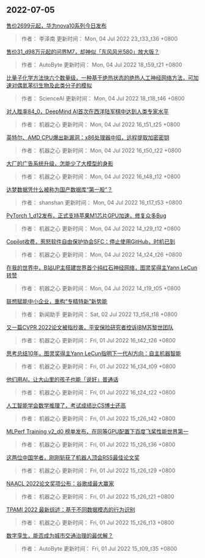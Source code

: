 
## 2022-07-05

 [售价2699元起，华为nova10系列今日发布](https://www.jiqizhixin.com/articles/2022-07-04-10)

> 作者： 李泽南  更新时间： Mon, 04 Jul 2022 23_t33_t36 +0800

 [售价31_d98万元起的问界M7，却神似「东风风光580」放大版？](https://www.jiqizhixin.com/articles/2022-07-04-9)

> 作者： AutoByte  更新时间： Mon, 04 Jul 2022 18_t59_t21 +0800

 [比量子化学方法快六个数量级，一种基于绝热状态的绝热人工神经网络方法，可加速对偶氮苯衍生物及此类分子的模拟](https://www.jiqizhixin.com/articles/2022-07-04-8)

> 作者： ScienceAI  更新时间： Mon, 04 Jul 2022 18_t18_t46 +0800

 [对人胜率84_0，DeepMind AI首次在西洋陆军棋中达到人类专家水平](https://www.jiqizhixin.com/articles/2022-07-04-7)

> 作者： 机器之心  更新时间： Mon, 04 Jul 2022 16_t51_t25 +0800

 [英特尔、AMD CPU爆出新漏洞：x86处理器中招，远程提取加密密钥](https://www.jiqizhixin.com/articles/2022-07-04-6)

> 作者： 机器之心  更新时间： Mon, 04 Jul 2022 16_t50_t22 +0800

 [大厂的广告系统升级，怎能少了大模型的身影](https://www.jiqizhixin.com/articles/2022-07-04-5)

> 作者： 机器之心  更新时间： Mon, 04 Jul 2022 16_t48_t12 +0800

 [达梦数据凭什么被称为国产数据库“第一股”？](https://www.jiqizhixin.com/articles/2022-07-04-4)

> 作者： shanshan  更新时间： Mon, 04 Jul 2022 16_t17_t53 +0800

 [PyTorch 1_d12发布，正式支持苹果M1芯片GPU加速，修复众多Bug](https://www.jiqizhixin.com/articles/2022-07-04-3)

> 作者： 机器之心  更新时间： Mon, 04 Jul 2022 14_t29_t12 +0800

 [Copilot收费，惹怒软件自由保护协会SFC：停止使用GitHub，时机已到](https://www.jiqizhixin.com/articles/2022-07-04-2)

> 作者： 机器之心  更新时间： Mon, 04 Jul 2022 14_t24_t26 +0800

 [在我的世界中，B站UP主搭建世界首个纯红石神经网络，图灵奖得主Yann LeCun转赞](https://www.jiqizhixin.com/articles/2022-07-04)

> 作者： 机器之心  更新时间： Mon, 04 Jul 2022 14_t19_t05 +0800

 [联想赋能中小企业，重构“专精特新”新势能](https://www.jiqizhixin.com/articles/2022-07-02)

> 作者： 新闻助手  更新时间： Sat, 02 Jul 2022 13_t58_t18 +0800

 [又一篇CVPR 2022论文被指抄袭，平安保险研究者控诉IBM苏黎世团队](https://www.jiqizhixin.com/articles/2022-07-01-13)

> 作者： 机器之心  更新时间： Fri, 01 Jul 2022 16_t42_t26 +0800

 [思考总结10年，图灵奖得主Yann LeCun指明下一代AI方向：自主机器智能](https://www.jiqizhixin.com/articles/2022-07-01-12)

> 作者： 机器之心  更新时间： Fri, 01 Jul 2022 16_t34_t09 +0800

 [他们用AI，让大山里的孩子也能「说好」普通话](https://www.jiqizhixin.com/articles/2022-07-01-11)

> 作者： 机器之心  更新时间： Fri, 01 Jul 2022 16_t24_t22 +0800

 [人工智能学会数学推理了，考试成绩比CS博士还高](https://www.jiqizhixin.com/articles/2022-07-01-8)

> 作者： 机器之心  更新时间： Fri, 01 Jul 2022 15_t26_t42 +0800

 [MLPerf Training v2_d0 榜单发布，在同等GPU配置下百度飞桨性能世界第一](https://www.jiqizhixin.com/articles/2022-07-01-10)

> 作者： 机器之心  更新时间： Fri, 01 Jul 2022 15_t26_t36 +0800

 [这两位中国学者，刚刚斩获了机器人顶会RSS最佳论文奖](https://www.jiqizhixin.com/articles/2022-07-01-4)

> 作者： 机器之心  更新时间： Fri, 01 Jul 2022 15_t26_t29 +0800

 [NAACL 2022论文奖项公布：谷歌成最大赢家](https://www.jiqizhixin.com/articles/2022-07-01-3)

> 作者： 机器之心  更新时间： Fri, 01 Jul 2022 15_t26_t21 +0800

 [TPAMI 2022   最新综述：基于不同数据模态的行为识别](https://www.jiqizhixin.com/articles/2022-07-01-7)

> 作者： 机器之心  更新时间： Fri, 01 Jul 2022 15_t26_t13 +0800

 [数字孪生，能否成为城市交通治理的最优解？](https://www.jiqizhixin.com/articles/2022-07-01-9)

> 作者： AutoByte  更新时间： Fri, 01 Jul 2022 15_t09_t35 +0800
